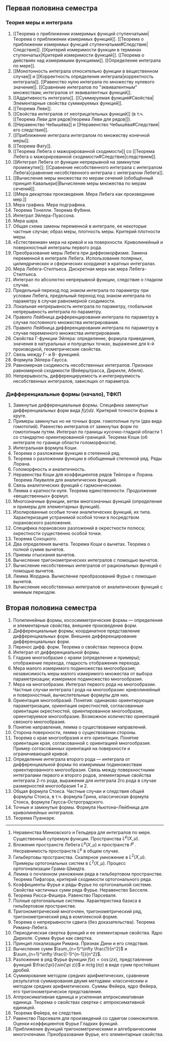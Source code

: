 ## Первая половина семестра
### Теория меры и интеграла
1. [[Теорема о приближении измеримых функций ступенчатыми|Теорема о приближении измеримых функций]]. [[Теорема о приближении измеримых функций ступенчатыми#Следствие|Следствие]]. [[Критерий измеримости функции в терминах ступенчатых|Критерий измеримости функций]]. [[Теорема о действиях над измеримыми функциями]]. [[Определение интеграла по мере]].
2. [[Монотонность интеграла относительно функции в вещественном случае]] и [[Корректность определения интеграла|корректность интеграла]]. [[Равенство нулю интеграла по множеству нулевого значения]]. [[Сравнение интегралов по "эквивалентным" множествам; интегралов от эквивалентных функций]].
3. [[Аддитивность интеграла]]. [[Суммируемая функция#Свойства|Элементарные свойства суммируемых функций]].
4. [[Теорема Леви]].
5. [[Свойства интегралов от неотрицательных функций]] (в т.ч. [[Теорема Леви для рядов|теорема Леви для рядов]]).
6. [[Неравенство Чебышёва]] и [[Неравенство Чебышёва#Следствия|его следствия]].
7. [[Приближение интеграла интегралом по множеству конечной меры]].
8. [[Теорема Фату]].
9. [[Теорема Лебега о мажорированной сходимости]] со [[Теорема Лебега о мажорированной сходимости#Следствие|следствием]].
10. [[Интеграл Лебега от функции непрерывной на замкнутом промежутке]]; [[Сравнение несобственного интеграла с интегралом Лебега|сравнение несобственного интеграла с интегралом Лебега]].
11. [[Вычисление меры множества по мерам сечений  (обобщённый принцип Кавальери)|Вычисление меры множества по мерам сечений]].
12. [[Мера декартова произведения. Мера Лебега как произведение мер.]]
13. Мера графика. Мера подграфика.
14. Теорема Тонелли. Теорема Фубини.
15. Интеграл Эйлера-Пуассона.
16. Мера шара.
17. Общая схема замены переменной в интеграле, ее некоторые частные случаи; образ меры, плотность меры. Критерий плотности меры.
18. «Естественная» мера на кривой и на поверхности. Криволинейный и поверхностный интегралы первого рода.
19. Преобразование меры Лебега при диффеоморфизме. Замена переменной в интеграле Лебега. Использование полярных, цилиндрических и сферических координат в кратных интегралах.
20. Мера Лебега-Стилтьеса. Дискретная мера как мера Лебега-Стилтьеса.
21. Интеграл по абсолютно непрерывной функции, следствие о гладком случае.
22. Предельный переход под знаком интеграла по параметру при условии Лебега, предельный переход под знаком интеграла по параметру в случае равномерной сходимости.
23. Локальная непрерывность интеграла по параметру, глобальная непрерывность интеграла по параметру.
24. Правило Лейбница дифференцирования интеграла по параметру в случае постоянного множества интегрирования.
25. Правило Лейбница дифференцирования интеграла по параметру в случае переменного множества интегрирования.
26. Свойства Γ-функции Эйлера: определение, формула приведения, значения в натуральных и полуцелых точках, выражение для k-й производной, геометрические свойства.
27. Связь между Γ- и B- функцией.
28. Формула Эйлера-Гаусса.
29. Равномерная сходимость несобственных интегралов. Признаки равномерной сходимости (Вейерштрасса, Дирихле, Абеля).
30. Непрерывность, дифференцируемость и интегрируемость несобственных интегралов, зависящих от параметра.
### Дифференциальные формы (начало), ТФКП
1. Замкнутые дифференциальные формы. Специфика замкнутых дифференциальных форм вида $f(z)dz$. Критерий точности формы в круге.
2. Примеры замкнутых но не точных форм. гомотопные пути (два вида гомотопий). Равенство интегралов от замкнутых форм по гомотопным путям. Интеграл по границы кусочно-гладкой области 1 со стандартно ориентированной границей. Теорема Коши (об интеграле по границе области голоморфности).
3. Интегральная формула Коши.
4. Теорема о разложении функции в степенной ряд.
5. Теорема о разложении функции в обобщенный степенной ряд. Ряды Лорана.
6. Голоморфность и аналитичность.
7. Неравенства Коши для коэффициентов рядов Тейлора и Лорана. Теорема Лиувилля для аналитических функций.
8. Связь аналитических функций с гармоническими.
9. Лемма о кратности нуля. Теорема единственности. Продолжение «вещественных» формул.
10. Многозначные функции, ветви многозначных функций (определения и примеры для элементарных функций).
11. Изолированные особые точки аналитических функций, их типа. Характеризация устранимой особой точки в посредством лорановского разложения.
12. Специфика лорановских разложений в окрестности полюса; окрестности существенно особой точки.
13. Теорема Сохоцкого.
14. Два определения вычета. Теорема Коши о вычетах. Теорема о полной сумме вычетов.
15. Приемы отыскания вычетов.
16. Вычисление тригонометрических интегралов с помощью вычетов.
17. Вычисление несобственных интегралов от рациональных функций с помощью вычетов.
18. Лемма Жордана. Вычисление преобразований Фурье с помощью вычетов.
19. Вычисление несобственных интегралов от аналитических функций с мнимым периодом.
## Вторая половина семестра
1. Полилинейные формы, кососимметрические формы — определения и элементарные свойства, внешнее произведение форм.
2. Дифференциальные формы; координатное представление дифференциальных форм. Внешнее дифференцирование дифференциальных форм.
3. Перенос дифф. форм. Теорема о свойствах переноса форм.
4. Интеграл от дифференциальной формы.
5. Гладкие многообразия с краем (определение и примеры); отображение перехода, гладкость отображения перехода.
6. Мера малого измеримого подмножества многообразия; независимость меры малого измеримого множества от выбора параметризации; измеримое подмножество многообразия.
7. Мера на многообразии. Интеграл первого рода на многообразии. Частные случаи интеграла I рода на многообразии: криволинейный и поверхностный, вычислительные формулы для них.
8. Ориентация многообразий. Понятия: одинаково ориентирующие параметризации, ориентация окрестностей, согласованные ориентации окрестностей, ориентированное многообразие, ориентируемое многообразие. Возможное количество ориентаций связного многообразия.
9. Понятие направления, лемма о существовании направлений.
10. Сторона поверхности, лемма о существовании стороны.
11. Теорема о крае многообразия и его ориентации. Понятие ориентации края, согласованной с ориентацией многообразия. Пример согласованных ориентаций на поверхности и ограничивающей кривой.
12. Определение интеграла второго рода — интеграла от дифференциальной формы по измеримым подмножествам ориентированного многообразия. Связь между поверхностными интегралами первого и второго родов, элементарные свойства интеграла 2-го рода, выражения для интеграла 2го рода в случае размерностей многообразия 1 и 2.
13. Общая формула Стокса. Частные случаи и следствия общей формулы Стокса, в т.ч. формула Грина, классическая формула Стокса, формула Гаусса–Остроградского.
14. Точные и замкнутые формы. Формула Ньютона–Лейбница для криволинейных интегралов.
15. Теорема Пуанкаре.
---
1. Неравенства Минковского и Гельдера для интегралов по мере. Существенный супремум функции. Пространства $L^p(X, \mu)$.
2. Вложения пространств Лебега $L^p(X, \mu)$ и пространств $l^p$ . Несравнимость пространств $L^p$ в общем случае.
3. Гильбертовы пространства. Скалярное умножение в $L^2(X, \mu)$. Примеры ортогональных систем в $L^2(X, \mu)$. Процесс ортогонализации Грама-Шмидта.
4. Лемма о почленном умножении ряда в гильбертовом пространстве. Теорема Пифагора, критерий сходимости ортогонального ряда.
5. Коэффициенты Фурье и ряды Фурье по ортогональной системе. Свойства частичных сумм ряда Фурье. Неравенство Бесселя.
6. Теорема Рисса-Фишера. Равенство Парсеваля.
7. Полные ортогональные системы. Характеристика базиса в гильбертовом пространстве.
8. Тригонометрический многочлен, тригонометрический ряд, тригонометрический ряд в комплексной форме.
9. Теорема о непрерывности сдвига (без доказательства). Теорема Римана-Лебега.
10. Периодическая свертка функций и ее элементарные свойства. Ядро Дирихле. Сумма Фурье как свертка.
11. Принцип локализации Римана. Признак Дини и его следствия.
12. Вычисление сумм $\sum_{n=1}^\infty \frac{1}{n^2}$ и $\sum_{n=1}^\infty \frac{(-1)^{n-1}}{n^2}$.
13. Разложение в ряд Фурье функции $f(x) = \cos(zx)$, представление функций $\frac{\pi}{\sin(\pi z)}$ и $\pi \operatorname{ctg}(\pi z)$ в виде сумм простейших дробей.
14. Суммирование методом средних арифметических, сравнение результатов суммирования двумя методами: классическим и методом средних арифметических. Суммы Фейера, ядро Фейера, его тригонометрическое представление.
15. Аппроксимативная единица и усиленная аппроксимативная единица. Теорема о свойствах свертки с аппроксимативной единицей.
16. Теорема Фейера, ее следствия.
17. Равенство Парсеваля для произведений со сдвигом сомножителя. Оценки коэффициентов Фурье Гладких функций.
18. Приближение функций тригонометрическими и алгебраическими многочленами. Преобразование Фурье, его элементарные свойства.